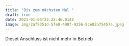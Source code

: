 ```yaml
---
title: "Bis zum nächsten Mal "
draft: true
date: 2021-01-05T22:22:46.014Z
image: img/2af9351d-5fe8-498f-9256-9ce82a75457a.jpeg
---
```

Dieset Anschluss ist nicht mehr in Betrieb